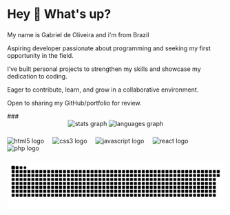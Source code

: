 <h1 align="left">Hey 👋 What's up?</h1>

###

<p align="left">My name is Gabriel de Oliveira and i'm  from Brazil</p>
<p align="left">Aspiring developer passionate about programming and seeking my first opportunity in the field.</p>
<p align="left">I’ve built personal projects to strengthen my skills and showcase my dedication to coding.</p>
<p align="left">Eager to contribute, learn, and grow in a collaborative environment.</p>
<p align="left">Open to sharing my GitHub/portfolio for review.</p>
###

<div align="center">
  <img src="https://github-readme-stats.vercel.app/api?username=GabrielDe0liveira&hide_title=false&hide_rank=false&show_icons=true&include_all_commits=true&count_private=true&disable_animations=false&theme=dracula&locale=en&hide_border=false&order=1" height="150" alt="stats graph"  />
  <img src="https://github-readme-stats.vercel.app/api/top-langs?username=GabrielDe0liveira&locale=en&hide_title=false&layout=compact&card_width=320&langs_count=5&theme=dracula&hide_border=false&order=2" height="150" alt="languages graph"  />
</div>

###

<div align="left">
  <img src="https://cdn.jsdelivr.net/gh/devicons/devicon/icons/html5/html5-original.svg" height="40" alt="html5 logo"  />
  <img width="12" />
  <img src="https://cdn.jsdelivr.net/gh/devicons/devicon/icons/css3/css3-original.svg" height="40" alt="css3 logo"  />
  <img width="12" />
  <img src="https://cdn.jsdelivr.net/gh/devicons/devicon/icons/javascript/javascript-original.svg" height="40" alt="javascript logo"  />
  <img width="12" />
  <img src="https://cdn.jsdelivr.net/gh/devicons/devicon/icons/react/react-original.svg" height="40" alt="react logo"  />
  <img width="12" />
  <img src="https://cdn.jsdelivr.net/gh/devicons/devicon/icons/php/php-original.svg" height="40" alt="php logo"  />
</div>

###

<img src="https://raw.githubusercontent.com/GabrielDe0liveira/GabrielDe0liveira/output/snake.svg" alt="Snake animation" />

###
